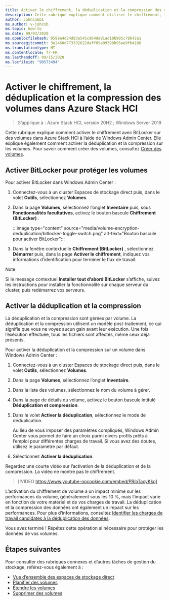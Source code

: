 ```yaml
---
title: Activer le chiffrement, la déduplication et la compression des volumes – Azure Stack HCI
description: Cette rubrique explique comment utiliser le chiffrement, la déduplication et la compression de volume dans Azure Stack HCI à l’aide de Windows Admin Center.
author: JohnCobb1
ms.author: v-johcob
ms.topic: how-to
ms.date: 09/03/2020
ms.openlocfilehash: 9599a4d24d93e545c964de91ad10b905c79b42a1
ms.sourcegitcommit: 3e2460d773332622daff09a09398b95ae9fb4188
ms.translationtype: HT
ms.contentlocale: fr-FR
ms.lasthandoff: 09/15/2020
ms.locfileid: "90573494"
---
```

# <a name="enable-volume-encryption-deduplication-and-compression-in-azure-stack-hci"></a>Activer le chiffrement, la déduplication et la compression des volumes dans Azure Stack HCI

> S’applique à : Azure Stack HCI, version 20H2 ; Windows Server 2019

Cette rubrique explique comment activer le chiffrement avec BitLocker sur des volumes dans Azure Stack HCI à l’aide de Windows Admin Center. Elle explique également comment activer la déduplication et la compression sur les volumes. Pour savoir comment créer des volumes, consultez [Créer des volumes](create-volumes.md).

## <a name="turn-on-bitlocker-to-protect-volumes"></a>Activer BitLocker pour protéger les volumes
Pour activer BitLocker dans Windows Admin Center :

1. Connectez-vous à un cluster Espaces de stockage direct puis, dans le volet **Outils**, sélectionnez **Volumes**.
1. Dans la page **Volumes**, sélectionnez l’onglet **Inventaire** puis, sous **Fonctionnalités facultatives**, activez le bouton bascule **Chiffrement (BitLocker)** .

    :::image type="content" source="media/volume-encryption-deduplication/bitlocker-toggle-switch.png" alt-text="Bouton bascule pour activer BitLocker":::

1. Dans la fenêtre contextuelle **Chiffrement (BitLocker)** , sélectionnez **Démarrer** puis, dans la page **Activer le chiffrement**, indiquez vos informations d’identification pour terminer le flux de travail.

>[!NOTE]
   > Si le message contextuel **Installer tout d’abord BitLocker** s’affiche, suivez les instructions pour installer la fonctionnalité sur chaque serveur du cluster, puis redémarrez vos serveurs.

## <a name="turn-on-deduplication-and-compression"></a>Activer la déduplication et la compression
La déduplication et la compression sont gérées par volume. La déduplication et la compression utilisent un modèle post-traitement, ce qui signifie que vous ne voyez aucun gain avant leur exécution. Une fois l’exécution effectuée, tous les fichiers sont affectés, même ceux déjà présents.

Pour activer la déduplication et la compression sur un volume dans Windows Admin Center :

1. Connectez-vous à un cluster Espaces de stockage direct puis, dans le volet **Outils**, sélectionnez **Volumes**.
1. Dans la page **Volumes**, sélectionnez l’onglet **Inventaire**.
1. Dans la liste des volumes, sélectionnez le nom du volume à gérer.
1. Dans la page de détails du volume, activez le bouton bascule intitulé **Déduplication et compression**.
1. Dans le volet **Activer la déduplication**, sélectionnez le mode de déduplication.

    Au lieu de vous imposer des paramètres compliqués, Windows Admin Center vous permet de faire un choix parmi divers profils prêts à l’emploi pour différentes charges de travail. Si vous avez des doutes, utilisez le paramètre par défaut.

1. Sélectionnez **Activer la déduplication**.

Regardez une courte vidéo sur l’activation de la déduplication et de la compression. La vidéo ne montre pas le chiffrement.

> [!VIDEO https://www.youtube-nocookie.com/embed/PRibTacyKko]

L’activation du chiffrement de volume a un impact minime sur les performances du volume, généralement sous les 10 %, mais l’impact varie en fonction de votre matériel et de vos charges de travail. La déduplication et la compression des données ont également un impact sur les performances. Pour plus d’informations, consultez [Identifier les charges de travail candidates à la déduplication des données](/windows-server/storage/data-deduplication/install-enable#enable-dedup-candidate-workloads).

<!---Add info on greyed out ReFS option? --->

Vous avez terminé ! Répétez cette opération si nécessaire pour protéger les données de vos volumes.

## <a name="next-steps"></a>Étapes suivantes
Pour consulter des rubriques connexes et d’autres tâches de gestion du stockage, référez-vous également à :

- [Vue d’ensemble des espaces de stockage direct](/windows-server/storage/storage-spaces/storage-spaces-direct-overview)
- [Planifier des volumes](../concepts/plan-volumes.md)
- [Étendre les volumes](extend-volumes.md)
- [Supprimer des volumes](delete-volumes.md)